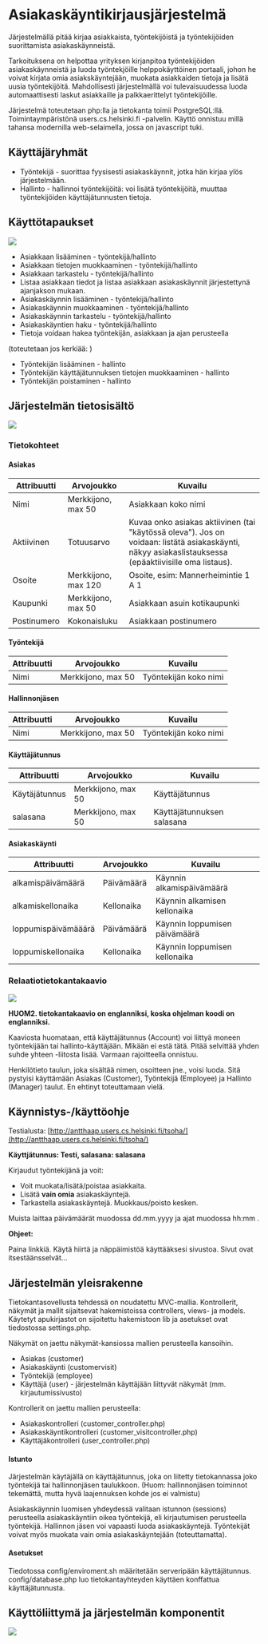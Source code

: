 # Asiakaskäyntikirjausjärjestelmä

Järjestelmällä pitää kirjaa asiakkaista, työntekijöistä ja työntekijöiden suorittamista asiakaskäynneistä.

Tarkoituksena on helpottaa yrityksen kirjanpitoa työntekijöiden asiakaskäynneistä ja luoda työntekjöille helppokäyttöinen portaali, johon he voivat kirjata omia asiakskäyntejään, muokata asiakkaiden tietoja ja lisätä uusia työntekijöitä. Mahdollisesti järjestelmällä voi tulevaisuudessa luoda automaattisesti laskut asiakkaille ja palkkaerittelyt työntekijöille.

Järjestelmä toteutetaan php:lla ja tietokanta toimii PostgreSQL:llä. Toimintaympäristönä users.cs.helsinki.fi -palvelin. Käyttö onnistuu millä tahansa modernilla web-selaimella, jossa on javascript tuki.

## Käyttäjäryhmät

* Työntekijä - suorittaa fyysisesti asiakaskäynnit, jotka hän kirjaa ylös järjestelmään.
* Hallinto - hallinnoi työntekijöitä: voi lisätä työntekijöitä, muuttaa työntekijöiden käyttäjätunnusten tietoja.

## Käyttötapaukset

![](pictures/käyttötapauskaavio.png)

* Asiakkaan lisääminen - työntekijä/hallinto
* Asiakkaan tietojen muokkaaminen - työntekijä/hallinto
* Asiakkaan tarkastelu - työntekijä/hallinto
 * Listaa asiakkaan tiedot ja listaa asiakkaan asiakaskäynnit järjestettynä ajanjakson mukaan.
* Asiakaskäynnin lisääminen - työntekijä/hallinto
* Asiakaskäynnin muokkaaminen - työntekijä/hallinto
* Asiakaskäynnin tarkastelu - työntekijä/hallinto
* Asiakaskäyntien haku - työntekijä/hallinto
 * Tietoja voidaan hakea työntekijän, asiakkaan ja ajan perusteella

(toteutetaan jos kerkiää: )

* Työntekijän lisääminen - hallinto
* Työntekijän käyttäjätunnuksen tietojen muokkaaminen - hallinto
* Työntekijän poistaminen - hallinto

## Järjestelmän tietosisältö

![](pictures/järjestelmäntietosisältö.png)

### Tietokohteet

#### Asiakas

|Attribuutti | Arvojoukko           | Kuvailu                             |
|------------|----------------------|-------------------------------------|
|Nimi        | Merkkijono, max 50   | Asiakkaan koko nimi                 |
|Aktiivinen  | Totuusarvo           | Kuvaa onko asiakas aktiivinen (tai "käytössä oleva"). Jos on voidaan: listätä asiakaskäynti, näkyy asiakaslistauksessa (epäaktiivisille oma listaus).
|Osoite      | Merkkijono, max 120  | Osoite, esim: Mannerheimintie 1 A 1 |
|Kaupunki    | Merkkijono, max 50   | Asiakkaan asuin kotikaupunki        |
|Postinumero | Kokonaisluku         | Asiakkaan postinumero               |

#### Työntekijä

|Attribuutti | Arvojoukko           | Kuvailu                             |
|------------|----------------------|-------------------------------------|
|Nimi        | Merkkijono, max 50   | Työntekijän koko nimi               |

#### Hallinnonjäsen

|Attribuutti | Arvojoukko           | Kuvailu                             |
|------------|----------------------|-------------------------------------|
|Nimi        | Merkkijono, max 50   | Työntekijän koko nimi               |

#### Käyttäjätunnus

|Attribuutti | Arvojoukko           | Kuvailu                             |
|------------|----------------------|-------------------------------------|
|Käytäjätunnus| Merkkijono, max 50  | Käyttäjätunnus                      |
|salasana     | Merkkijono, max 50  | Käyttäjätunnuksen salasana          |

#### Asiakaskäynti

|Attribuutti           | Arvojoukko           | Kuvailu                        |
|----------------------|----------------------|--------------------------------|
|alkamispäivämäärä     | Päivämäärä           | Käynnin alkamispäivämäärä      |
|alkamiskellonaika     | Kellonaika           | Käynnin alkamisen kellonaika   |
|loppumispäivämääärä   | Päivämäärä           | Käynnin loppumisen päivämäärä  |
|loppumiskellonaika    | Kellonaika           | Käynnin loppumisen kellonaika  |

### Relaatiotietokantakaavio

![](pictures/relaatiotietokantakaavio.png)

**HUOM2. tietokantakaavio on englanniksi, koska ohjelman koodi on englanniksi.**

Kaaviosta huomataan, että käyttäjätunnus (Account) voi liittyä moneen työntekijään tai hallinto-käyttäjään. Mikään ei estä tätä. Pitää selvittää yhden suhde yhteen -liitosta lisää. Varmaan rajoitteella onnistuu.

Henkilötieto taulun, joka sisältää nimen, osoitteen jne., voisi luoda. Sitä pystyisi käyttämään Asiakas (Customer), Työntekijä (Employee) ja Hallinto (Manager) taulut. En ehtinyt toteuttamaan vielä.

## Käynnistys-/käyttöohje

Testialusta: [http://antthaap.users.cs.helsinki.fi/tsoha/](http://antthaap.users.cs.helsinki.fi/tsoha/)

**Käyttjätunnus: Testi, salasana: salasana**

Kirjaudut työntekijänä ja voit:

* Voit muokata/lisätä/poistaa asiakkaita.
* Lisätä **vain omia** asiakaskäyntejä.
* Tarkastella asiakaskäyntejä. Muokkaus/poisto kesken.

Muista laittaa päivämäärät muodossa dd.mm.yyyy ja ajat muodossa hh:mm .

**Ohjeet:**

Paina linkkiä. Käytä hiirtä ja näppäimistöä käyttääksesi sivustoa. Sivut ovat itsestäänsselvät...

## Järjestelmän yleisrakenne

Tietokantasovellusta tehdessä on noudatettu MVC-mallia. Kontrollerit, näkymät ja mallit
sijaitsevat hakemistoissa controllers, views- ja models. Käytetyt apukirjastot on sijoitettu
hakemistoon lib ja asetukset ovat tiedostossa settings.php.

Näkymät on jaettu näkymät-kansiossa mallien perusteella kansoihin.

* Asiakas (customer)
* Asiakaskäynti (customervisit)
* Työntekijä (employee)
* Käyttäjä (user) - järjestelmän käyttäjään liittyvät näkymät (mm. kirjautumissivusto)

Kontrollerit on jaettu mallien perusteella:

* Asiakaskontrolleri (customer_controller.php)
* Asiakaskäyntikontrolleri (customer_visitcontroller.php)
* Käyttäjäkontrolleri (user_controller.php)

#### Istunto

Järjestelmän käytäjällä on käyttäjätunnus, joka on liitetty tietokannassa joko työntekijä tai hallinnonjäsen taulukkoon. (Huom: hallinnonjäsen toiminnot tekemättä, mutta hyvä laajennuksen kohde jos ei valmistu)

Asiakaskäynnin luomisen yhdeydessä valitaan istunnon (sessions) perusteella asiakaskäyntiin oikea työntekijä, eli kirjautumisen perusteella työntekijä. Hallinnon jäsen voi vapaasti luoda asiakaskäyntejä. Työntekijät voivat myös muokata vain omia asiakaskäyntejään (toteuttamatta).

#### Asetukset

Tiedotossa config/enviroment.sh määritetään serveripään käyttäjätunnus. config/database.php luo tietokantayhteyden käyttäen konffattua käyttäjätunnusta.

## Käyttöliittymä ja järjestelmän komponentit

![](pictures/komponentit.png)
